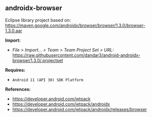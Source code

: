 ## androidx-browser

Eclipse library project based on:<br/>
https://maven.google.com/androidx/browser/browser/1.3.0/browser-1.3.0.aar

**Import:**
- _File > Import... > Team > Team Project Set > URL:_<br/>
  https://raw.githubusercontent.com/dandar3/android-androidx-browser/1.3.0/.projectset

**Requires:**
- `Android 11 (API 30) SDK Platform`

**References:**
- https://developer.android.com/jetpack
- https://developer.android.com/jetpack/androidx
- https://developer.android.com/jetpack/androidx/releases/browser